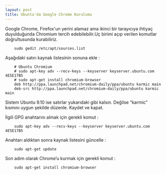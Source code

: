 ```yaml
---
layout: post
title: Ubuntu'da Google Chrome Kurulumu
---
```


Google Chrome, Firefox'un yerini alamaz ama ikinci bir tarayıcıya ihtiyaç
duyulduğunda Chromium tercih edebilebilir.Uç birimi açıp verilen komutlar doğrultusunda kurabiliriz.

		sudo gedit /etc/apt/sources.list

Aşağıdaki satırı kaynak listesinin sonuna ekle :

		# Ubuntu Chromium
		# sudo apt-key adv --recv-keys --keyserver keyserver.ubuntu.com 4E5E17B5
		# sudo apt-get install chromium-browser
		deb http://ppa.launchpad.net/chromium-daily/ppa/ubuntu karmic main
		deb-src http://ppa.launchpad.net/chromium-daily/ppa/ubuntu karmic main

Sistem Ubuntu 9.10 ise satırlar yukarıdaki gibi kalsın.
Değilse “karmic” kısmını uygun şekilde düzenle. Kaydet ve kapat.

İlgili GPG anahtarını almak için gerekli komut :

		sudo apt-key adv --recv-keys --keyserver keyserver.ubuntu.com 4E5E17B5

Anahtarı aldıktan sonra kaynak listesini güncelle :

		sudo apt-get update

Son adım olarak Chrome’u kurmak için gerekli komut :

		sudo apt-get install chromium-browser
